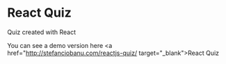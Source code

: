 # React Quiz

Quiz created with React

You can see a demo version here <a href="http://stefanciobanu.com/reactjs-quiz/ target="_blank">React Quiz</a>
